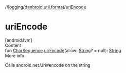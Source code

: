//[logging](../../index.md)/[danbroid.util.format](index.md)/[uriEncode](uri-encode.md)



# uriEncode  
[androidJvm]  
Content  
fun [CharSequence](https://kotlinlang.org/api/latest/jvm/stdlib/kotlin/-char-sequence/index.html).[uriEncode](uri-encode.md)(allow: [String](https://kotlinlang.org/api/latest/jvm/stdlib/kotlin/-string/index.html)? = null): [String](https://kotlinlang.org/api/latest/jvm/stdlib/kotlin/-string/index.html)  
More info  


Calls android.net.Uri#encode on the string

  



